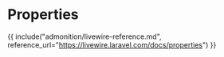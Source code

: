 # Properties

{{ include("admonition/livewire-reference.md", reference_url="https://livewire.laravel.com/docs/properties") }}
